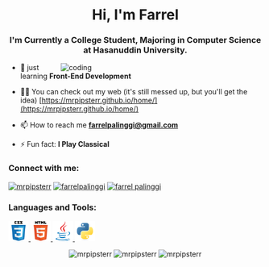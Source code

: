 <h1 align="center">Hi, I'm Farrel</h1>
<h3 align="center">I'm Currently a College Student, Majoring in Computer Science at Hasanuddin University.</h3>
<img align="right" alt="coding" width="400" src="https://media.giphy.com/media/13HgwGsXF0aiGY/giphy.gif">

- 🌱 just learning **Front-End Development**

- 👨‍💻 You can check out my web (it's still messed up, but you'll get the idea) [https://mrpipsterr.github.io/home/](https://mrpipsterr.github.io/home/)

- 📫 How to reach me **farrelpalinggi@gmail.com**

- ⚡ Fun fact: **I Play Classical**

<h3 align="left">Connect with me:</h3>
<p align="left">
<a href="https://twitter.com/mrpipsterr" target="blank"><img align="center" src="https://raw.githubusercontent.com/rahuldkjain/github-profile-readme-generator/master/src/images/icons/Social/twitter.svg" alt="mrpipsterr" height="30" width="40" /></a>
<a href="https://instagram.com/farrelpalinggi" target="blank"><img align="center" src="https://raw.githubusercontent.com/rahuldkjain/github-profile-readme-generator/master/src/images/icons/Social/instagram.svg" alt="farrelpalinggi" height="30" width="40" /></a>
<a href="https://youtube.com/@farrelpalinggi" target="blank"><img align="center" src="https://raw.githubusercontent.com/rahuldkjain/github-profile-readme-generator/master/src/images/icons/Social/youtube.svg" alt="farrel palinggi" height="30" width="40" /></a>
</p>

<h3 align="left">Languages and Tools:</h3>
<p align="left"> <a href="https://www.w3schools.com/css/" target="_blank" rel="noreferrer"> <img src="https://raw.githubusercontent.com/devicons/devicon/master/icons/css3/css3-original-wordmark.svg" alt="css3" width="40" height="40"/> </a> <a href="https://www.w3.org/html/" target="_blank" rel="noreferrer"> <img src="https://raw.githubusercontent.com/devicons/devicon/master/icons/html5/html5-original-wordmark.svg" alt="html5" width="40" height="40"/> </a> <a href="https://www.java.com" target="_blank" rel="noreferrer"> <img src="https://raw.githubusercontent.com/devicons/devicon/master/icons/java/java-original.svg" alt="java" width="40" height="40"/> </a> <a href="https://www.python.org" target="_blank" rel="noreferrer"> <img src="https://raw.githubusercontent.com/devicons/devicon/master/icons/python/python-original.svg" alt="python" width="40" height="40"/> </a> </p>

<p align="center">
    <img src="https://github-readme-streak-stats.herokuapp.com/?user=mrpipsterr&theme=tokyonight" alt="mrpipsterr" />
    <img src="https://github-readme-stats.vercel.app/api?username=mrpipsterr&show_icons=true&theme=tokyonight&locale=en" alt="mrpipsterr" />
    <img src="https://github-readme-stats.vercel.app/api/top-langs?username=mrpipsterr&langs_count=7&show_icons=true&theme=tokyonight&locale=en&layout=donut" alt="mrpipsterr" />
</p>
